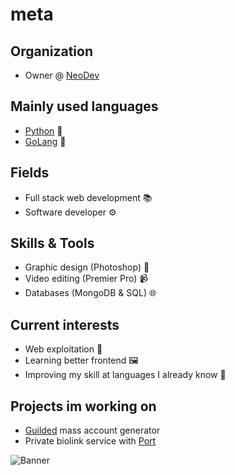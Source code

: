 # meta

## Organization

- Owner @ [NeoDev](https://github.com/neo-devx)

## Mainly used languages

- [Python](https://python.org) 🐍
- [GoLang](https://go.dev) 🤖

## Fields

- Full stack web development 📚
- Software developer ⚙️

## Skills & Tools

- Graphic design (Photoshop) 🎨
- Video editing (Premier Pro) 📹
- Databases (MongoDB & SQL) 🌐

## Current interests

- Web exploitation 💉
- Learning better frontend 🖼️
- Improving my skill at languages I already know 🎯

## Projects im working on

- [Guilded](https://guilded.gg) mass account generator
- Private biolink service with [Port](https://github.com/0x7fe73)

![Banner](https://cdn.discordapp.com/attachments/1085272520409747591/1087874926574313502/metapcs-meta.gif)
